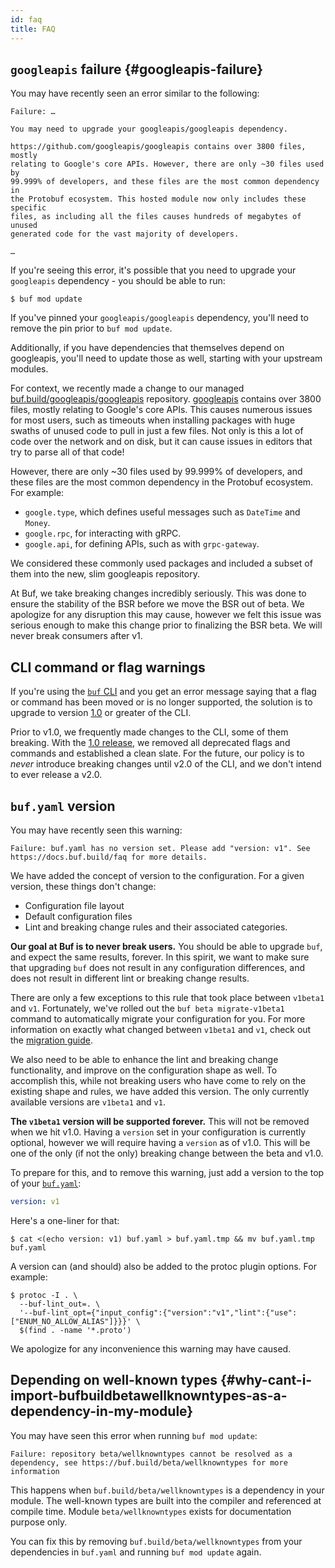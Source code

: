```yaml
---
id: faq
title: FAQ
---
```


## `googleapis` failure {#googleapis-failure}

You may have recently seen an error similar to the following:

```
Failure: …

You may need to upgrade your googleapis/googleapis dependency.

https://github.com/googleapis/googleapis contains over 3800 files, mostly
relating to Google's core APIs. However, there are only ~30 files used by
99.999% of developers, and these files are the most common dependency in
the Protobuf ecosystem. This hosted module now only includes these specific
files, as including all the files causes hundreds of megabytes of unused
generated code for the vast majority of developers.

…
```

If you're seeing this error, it's possible that you need to upgrade your
`googleapis` dependency - you should be able to run:

```terminal
$ buf mod update
```

If you've pinned your `googleapis/googleapis` dependency, you'll need to remove
the pin prior to `buf mod update`.

Additionally, if you have dependencies that themselves depend on googleapis,
you'll need to update those as well, starting with your upstream modules. 

For context, we recently made a change to our managed
[buf.build/googleapis/googleapis][googleapis] repository.
[googleapis][googleapis-github] contains over 3800 files, mostly relating to
Google's core APIs. This causes numerous issues for most users, such as timeouts
when installing packages with huge swaths of unused code to pull in just a few
files. Not only is this a lot of code over the network and on disk, but it can
cause issues in editors that try to parse all of that code!

However, there are only ~30 files used by 99.999% of developers, and these files
are the most common dependency in the Protobuf ecosystem. For example:

- `google.type`, which defines useful messages such as `DateTime` and `Money`.
- `google.rpc`, for interacting with gRPC.
- `google.api`, for defining APIs, such as with `grpc-gateway`.

We considered these commonly used packages and included a subset of them into
the new, slim googleapis repository.

At Buf, we take breaking changes incredibly seriously. This was done to ensure
the stability of the BSR before we move the BSR out of beta. We apologize for
any disruption this may cause, however we felt this issue was serious enough to
make this change prior to finalizing the BSR beta. We will never break consumers
after v1.

[repo]: https://github.com/bufbuild/buf
[v1]: https://github.com/bufbuild/buf/releases/tag/v1.0.0
[googleapis]: https://buf.build/googleapis/googleapis
[googleapis-github]: https://github.com/googleapis/googleapis

## CLI command or flag warnings

If you're using the [`buf` CLI][repo] and you get an error message saying that a
flag or command has been moved or is no longer supported, the solution is to
upgrade to version [1.0][v1] or greater of the CLI.

Prior to v1.0, we frequently made changes to the CLI, some of them breaking.
With the [1.0 release][v1], we removed all deprecated flags and commands and
established a clean slate. For the future, our policy is to _never_ introduce
breaking changes until v2.0 of the CLI, and we don't intend to ever release a
v2.0.

## `buf.yaml` version

You may have recently seen this warning:

```
Failure: buf.yaml has no version set. Please add "version: v1". See https://docs.buf.build/faq for more details.
```

We have added the concept of version to the configuration. For a given version,
these things don't change:

- Configuration file layout
- Default configuration files
- Lint and breaking change rules and their associated categories.

**Our goal at Buf is to never break users.** You should be able to upgrade
`buf`, and expect the same results, forever. In this spirit, we want to make
sure that upgrading `buf` does not result in any configuration differences, and
does not result in different lint or breaking change results.

There are only a few exceptions to this rule that took place between `v1beta1`
and `v1`. Fortunately, we've rolled out the `buf beta migrate-v1beta1` command
to automatically migrate your configuration for you. For more information on
exactly what changed between `v1beta1` and `v1`, check out the
[migration guide](configuration/v1beta1-migration-guide.md).

We also need to be able to enhance the lint and breaking change functionality,
and improve on the configuration shape as well. To accomplish this, while not
breaking users who have come to rely on the existing shape and rules, we have
added this version. The only currently available versions are `v1beta1` and
`v1`.

**The `v1beta1` version will be supported forever.** This will not be removed
when we hit v1.0. Having a `version` set in your configuration is currently
optional, however we will require having a `version` as of v1.0. This will be
one of the only (if not the only) breaking change between the beta and v1.0.

To prepare for this, and to remove this warning, just add a version to the top
of your [`buf.yaml`](configuration/v1/buf-yaml.md):

```yaml title="buf.yaml"
version: v1
```

Here's a one-liner for that:

```terminal
$ cat <(echo version: v1) buf.yaml > buf.yaml.tmp && mv buf.yaml.tmp buf.yaml
```

A version can (and should) also be added to the protoc plugin options. For
example:

```terminal
$ protoc -I . \
  --buf-lint_out=. \
  '--buf-lint_opt={"input_config":{"version":"v1","lint":{"use":["ENUM_NO_ALLOW_ALIAS"]}}}' \
  $(find . -name '*.proto')
```

We apologize for any inconvenience this warning may have caused.

## Depending on well-known types {#why-cant-i-import-bufbuildbetawellknowntypes-as-a-dependency-in-my-module}

You may have seen this error when running `buf mod update`:

```
Failure: repository beta/wellknowntypes cannot be resolved as a dependency, see https://buf.build/beta/wellknowntypes for more information
```

This happens when `buf.build/beta/wellknowntypes` is a dependency in your
module. The well-known types are built into the compiler and referenced at
compile time. Module `beta/wellknowntypes` exists for documentation purpose
only.

You can fix this by removing `buf.build/beta/wellknowntypes` from your
dependencies in `buf.yaml` and running `buf mod update` again.
